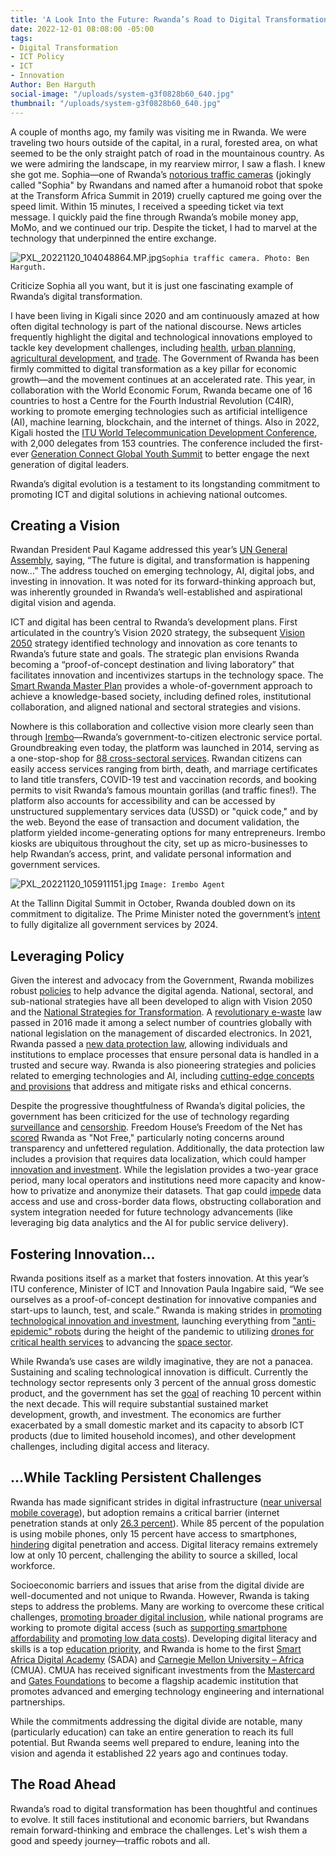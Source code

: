 ```yaml
---
title: 'A Look Into the Future: Rwanda’s Road to Digital Transformation'
date: 2022-12-01 08:08:00 -05:00
tags:
- Digital Transformation
- ICT Policy
- ICT
- Innovation
Author: Ben Harguth
social-image: "/uploads/system-g3f0828b60_640.jpg"
thumbnail: "/uploads/system-g3f0828b60_640.jpg"
---
```


A couple of months ago, my family was visiting me in Rwanda. We were traveling two hours outside of the capital, in a rural, forested area, on what seemed to be the only straight patch of road in the mountainous country. As we were admiring the landscape, in my rearview mirror, I saw a flash. I knew she got me. Sophia—one of Rwanda’s [notorious traffic cameras](https://www.ktpress.rw/2021/11/rwanda-police-drivers-in-traffic-fines-controversy/) (jokingly called "Sophia" by Rwandans and named after a humanoid robot that spoke at the Transform Africa Summit in 2019) cruelly captured me going over the speed limit. Within 15 minutes, I received a speeding ticket via text message. I quickly paid the fine through Rwanda’s mobile money app, MoMo, and we continued our trip. Despite the ticket, I had to marvel at the technology that underpinned the entire exchange. 

<!--more-->

![PXL_20221120_104048864.MP.jpg](/uploads/PXL_20221120_104048864.MP.jpg)`Sophia traffic camera. Photo: Ben Harguth.`

Criticize Sophia all you want, but it is just one fascinating example of Rwanda’s digital transformation.  

I have been living in Kigali since 2020 and am continuously amazed at how often digital technology is part of the national discourse. News articles frequently highlight the digital and technological innovations employed to tackle key development challenges, including [health](https://www.afdb.org/en/success-stories/how-rwanda-using-artificial-intelligence-improve-healthcare-55309), [urban planning](https://www.newtimes.co.rw/article/1002/opinions/connectivity-critical-to-transforming-kigali-into-a-smart-city), [agricultural development](https://www.borgenmagazine.com/digital-agriculture-can-help-africa/), and [trade](https://moderndiplomacy.eu/2022/09/25/rwanda-boosting-exports-through-technology-innovation-and-trade-in-services/). The Government of Rwanda has been firmly committed to digital transformation as a key pillar for economic growth—and the movement continues at an accelerated rate. This year, in collaboration with the World Economic Forum, Rwanda became one of 16 countries to host a Centre for the Fourth Industrial Revolution (C4IR), working to promote emerging technologies such as artificial intelligence (AI), machine learning, blockchain, and the internet of things. Also in 2022, Kigali hosted the [ITU World Telecommunication Development Conference](https://www.itu.int/en/mediacentre/Pages/PR-2022-06-06-ITU-WTDC-Opens-Kigali.aspx), with 2,000 delegates from 153 countries. The conference included the first-ever [Generation Connect Global Youth Summit](https://www.itu.int/hub/2022/05/generation-connect-youth-summit/) to better engage the next generation of digital leaders. 

Rwanda’s digital evolution is a testament to its longstanding commitment to promoting ICT and digital solutions in achieving national outcomes.

## Creating a Vision

Rwandan President Paul Kagame addressed this year’s [UN General Assembly](https://allafrica.com/stories/202209220046.html), saying, “The future is digital, and transformation is happening now...” The address touched on emerging technology, AI, digital jobs, and investing in innovation. It was noted for its forward-thinking approach but, was inherently grounded in Rwanda’s well-established and aspirational digital vision and agenda. 

ICT and digital has been central to Rwanda’s development plans. First articulated in the country’s Vision 2020 strategy, the subsequent [Vision 2050](https://www.minecofin.gov.rw/fileadmin/user_upload/Minecofin/Publications/REPORTS/National_Development_Planning_and_Research/Vision_2050/English-Vision_2050_Abridged_version_WEB_Final.pdf) strategy identified technology and innovation as core tenants to Rwanda’s future state and goals. The strategic plan envisions Rwanda becoming a “proof-of-concept destination and living laboratory” that facilitates innovation and incentivizes startups in the technology space. The [Smart Rwanda Master Plan](https://www.minict.gov.rw/fileadmin/user_upload/minict_user_upload/Documents/Policies/SMART_RWANDA_MASTERPLAN.pdf) provides a whole-of-government approach to achieve a knowledge-based society, including defined roles, institutional collaboration, and aligned national and sectoral strategies and visions. 

Nowhere is this collaboration and collective vision more clearly seen than through [Irembo](https://www.ktpress.rw/2019/01/untold-story-of-irembo-rwandas-one-stop-centre-for-govt-services/)—Rwanda’s government-to-citizen electronic service portal. Groundbreaking even today, the platform was launched in 2014, serving as a one-stop-shop for [88 cross-sectoral services](https://irembo.gov.rw/home/citizen/all_services). Rwandan citizens can easily access services ranging from birth, death, and marriage certificates to land title transfers, COVID-19 test and vaccination records, and booking permits to visit Rwanda’s famous mountain gorillas (and traffic fines!). The platform also accounts for accessibility and can be accessed by unstructured supplementary services data (USSD) or "quick code," and by the web. Beyond the ease of transaction and document validation, the platform yielded income-generating options for many entrepreneurs. Irembo kiosks are ubiquitous throughout the city, set up as micro-businesses to help Rwandan’s access, print, and validate personal information and government services. 

![PXL_20221120_105911151.jpg](/uploads/PXL_20221120_105911151.jpg) `Image: Irembo Agent`

At the Tallinn Digital Summit in October, Rwanda doubled down on its commitment to digitalize. The Prime Minister noted the government’s [intent](https://www.ktpress.rw/2022/10/tallinn-digital-summit-rwanda-to-fully-digitize-government-services-by-2024-pm-ngirente/) to fully digitalize all government services by 2024.

## Leveraging Policy

Given the interest and advocacy from the Government, Rwanda mobilizes robust [policies](https://digitalregulation.org/wp-content/uploads/Collaborative-Regulation_Case-Study-Rwanda_Final_E.pdf) to help advance the digital agenda. National, sectoral, and sub-national strategies have all been developed to align with Vision 2050 and the [National Strategies for Transformation](https://www.nirda.gov.rw/uploads/tx_dce/National_Strategy_For_Trsansformation_-NST1-min.pdf). A [revolutionary e-waste](https://climateportal.rema.gov.rw/fileadmin/user_upload/Documents/Policy/NationalE-WasteManagementPolicyforRwanda.pdf) law passed in 2016 made it among a select number of countries globally with national legislation on the management of discarded electronics. In 2021, Rwanda passed a [new data protection law](https://www.minict.gov.rw/index.php?eID=dumpFile&t=f&f=30553&token=d44bb5a4174c65872b4b0ece892e5d8ba34c8c91), allowing individuals and institutions to emplace processes that ensure personal data is handled in a trusted and secure way. Rwanda is also pioneering strategies and policies related to emerging technologies and AI, including [cutting-edge concepts and provisions](https://digicenter.rw/how-rwandas-ai-policy-helps-to-shape-the-evolving-ai-ecosystem/) that address and mitigate risks and ethical concerns. 

Despite the progressive thoughtfulness of Rwanda’s digital policies, the government has been criticized for the use of technology regarding [surveillance](https://foreignpolicy.com/2021/07/28/nso-pegasus-africa-morocco-rwanda/) and [censorship](https://www.voanews.com/a/rwanda-s-assault-on-youtubers-puts-journalists-in-crosshairs/6342838.html). Freedom House’s Freedom of the Net has [scored](https://freedomhouse.org/country/rwanda/freedom-net/2021) Rwanda as "Not Free," particularly noting concerns around transparency and unfettered regulation. Additionally, the data protection law includes a provision that requires data localization, which could hamper [innovation and investment](https://www.gsma.com/mobilefordevelopment/wp-content/uploads/2019/03/GSMA_Understanding-the-impact-of-data-localisation.pdf). While the legislation provides a two-year grace period, many local operators and institutions need more capacity and know-how to privatize and anonymize their datasets. That gap could [impede](https://freedomhouse.org/report/freedom-net/2022/countering-authoritarian-overhaul-internet) data access and use and cross-border data flows, obstructing collaboration and system integration needed for future technology advancements (like leveraging big data analytics and the AI for public service delivery). 

## Fostering Innovation…

Rwanda positions itself as a market that fosters innovation. At this year’s ITU conference, Minister of ICT and Innovation Paula Ingabire said, “We see ourselves as a proof-of-concept destination for innovative companies and start-ups to launch, test, and scale.” Rwanda is making strides in [promoting technological innovation and investment](https://www.weforum.org/agenda/2022/07/rwanda-is-tackling-digital-development-challenges-and-succeeding/), launching everything from ["anti-epidemic" robots](https://www.undp.org/africa/news/undp-and-government-rwanda-deploy-smart-anti-epidemic-robots-fight-against-covid-19) during the height of the pandemic to utilizing [drones for critical health services](https://www.wired.com/story/drones-have-transformed-blood-delivery-in-rwanda/) to advancing the [space sector](https://africanews.space/rwanda-partners-with-japan-for-increased-space-collaboration/). 

While Rwanda’s use cases are wildly imaginative, they are not a panacea. Sustaining and scaling technological innovation is difficult. Currently the technology sector represents only 3 percent of the annual gross domestic product, and the government has set the [goal](https://www.weforum.org/agenda/2022/07/rwanda-is-tackling-digital-development-challenges-and-succeeding/) of reaching 10 percent within the next decade. This will require substantial sustained market development, growth, and investment. The economics are further exacerbated by a small domestic market and its capacity to absorb ICT products (due to limited household incomes), and other development challenges, including digital access and literacy. 

## …While Tackling Persistent Challenges

Rwanda has made significant strides in digital infrastructure ([near universal mobile coverage](https://www.visitrwanda.com/facts/connectivity/)), but adoption remains a critical barrier (internet penetration stands at only [26.3 percent](https://datareportal.com/reports/digital-2022-rwanda#:~:text=Rwanda's%20internet%20penetration%20rate%20stood,at%20the%20start%20of%202022.)). While 85 percent of the population is using mobile phones, only 15 percent have access to smartphones, [hindering](https://allafrica.com/stories/202203160172.html#:~:text=(file%20photo).&text=In%20the%20fourth%20quarter%20of,Utilities%20Regulatory%20Authority%20(RURA).) digital penetration and access. Digital literacy remains extremely low at only 10 percent, challenging the ability to source a skilled, local workforce. 

Socioeconomic barriers and issues that arise from the digital divide are well-documented and not unique to Rwanda. However, Rwanda is taking steps to address the problems. Many are working to overcome these critical challenges, [promoting broader digital inclusion](https://digicenter.rw/gender-mainstreaming-as-a-cross-cutting-enabler-for-the-digital-transformation-in-rwanda/), while national programs are working to promote digital access (such as [supporting smartphone affordability](https://allafrica.com/stories/202206080066.html) and [promoting low data costs](https://www.newtimes.co.rw/article/185710/News/rwanda-has-second-cheapest-mobile-data-in-east-africa-report)). Developing digital literacy and skills is a top [education priority](https://www.youtube.com/watch?v=Hbn0K2nxNBA), and Rwanda is home to the first [Smart Africa Digital Academy](https://www.minict.gov.rw/news-detail/sada-kicks-off-in-country-implementation-with-launch-of-first-national-digital-academy-in-rwanda) (SADA) and [Carnegie Mellon University – Africa](https://www.africa.engineering.cmu.edu/) (CMUA). CMUA has received significant investments from the [Mastercard](https://www.bizcommunity.com/Article/178/499/231496.html) and [Gates Foundations](https://www.eurekalert.org/news-releases/965951) to become a flagship academic institution that promotes advanced and emerging technology engineering and international partnerships. 

While the commitments addressing the digital divide are notable, many (particularly education) can take an entire generation to reach its full potential. But Rwanda seems well prepared to endure, leaning into the vision and agenda it established 22 years ago and continues today.

## The Road Ahead

Rwanda’s road to digital transformation has been thoughtful and continues to evolve. It still faces institutional and economic barriers, but Rwandans remain forward-thinking and embrace the challenges. Let's wish them a good and speedy journey—traffic robots and all.